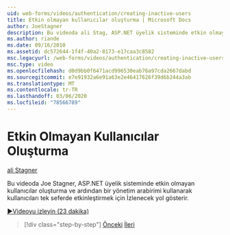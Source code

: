 ```yaml
---
uid: web-forms/videos/authentication/creating-inactive-users
title: Etkin olmayan kullanıcılar oluşturma | Microsoft Docs
author: JoeStagner
description: Bu videoda ali Stag, ASP.NET üyelik sisteminde etkin olmayan kullanıcılar oluşturma ve ardından kullanıcıları tek tek etkinleştirmek için bir yönetici arabirimi kullanma hakkında yol gösterir...
ms.author: riande
ms.date: 09/16/2010
ms.assetid: dc572644-1f4f-40a2-8173-e17caa3c8582
msc.legacyurl: /web-forms/videos/authentication/creating-inactive-users
msc.type: video
ms.openlocfilehash: d0d9bb0f6471acd996530eab76a97cda2667dabd
ms.sourcegitcommit: e7e91932a6e91a63e2e46417626f39d6b244a3ab
ms.translationtype: MT
ms.contentlocale: tr-TR
ms.lasthandoff: 03/06/2020
ms.locfileid: "78566789"
---
```

# <a name="creating-inactive-users"></a>Etkin Olmayan Kullanıcılar Oluşturma

[ali Stagner](https://github.com/JoeStagner)

Bu videoda Joe Stagner, ASP.NET üyelik sisteminde etkin olmayan kullanıcılar oluşturma ve ardından bir yönetim arabirimi kullanarak kullanıcıları tek seferde etkinleştirmek için İzlenecek yol gösterir.

[&#9654;Videoyu izleyin (23 dakika)](https://channel9.msdn.com/Blogs/ASP-NET-Site-Videos/creating-inactive-users)

> [!div class="step-by-step"]
> [Önceki](simple-web-service-authentication.md)
> [İleri](sql-injection-defense.md)
